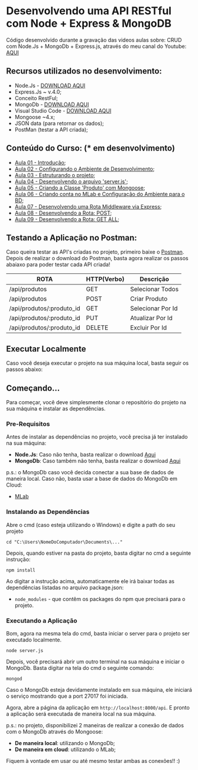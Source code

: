 # Desenvolvendo uma API RESTful com Node + Express & MongoDB
Código desenvolvido durante a gravação das videos aulas sobre: CRUD com Node.Js + MongoDb + Express.js, através do meu canal do Youtube: [AQUI](https://www.youtube.com/user/l32759)

## Recursos utilizados no desenvolvimento:

- Node.Js - [DOWNLOAD AQUI](https://nodejs.org/en/)
- Express.Js ~ v.4.0;
- Conceito RestFul;
- MongoDb - [DOWNLOAD AQUI](https://www.mongodb.com/)
- Visual Studio Code - [DOWNLOAD AQUI](https://code.visualstudio.com/)
- Mongoose ~4.x;
- JSON data (para retornar os dados);
- PostMan (testar a API criada);

## Conteúdo do Curso: (* em desenvolvimento)

- [Aula 01 - Introdução](https://www.youtube.com/watch?v=qwgDzi8TGco);
- [Aula 02 - Configurando o Ambiente de Desenvolvimento](https://www.youtube.com/edit?o=U&video_id=yBx35VkBWD4);
- [Aula 03 - Estruturando o projeto](https://www.youtube.com/watch?v=SmlEZ8Ipj0M);
- [Aula 04 - Desenvolvendo o arquivo 'server.js'](https://www.youtube.com/watch?v=gqRAgXBkOXY);
- [Aula 05 - Criando a Classe 'Produto' com Mongoose](https://www.youtube.com/watch?v=gSutX_3L9WE);
- [Aula 06 - Criando conta no MLab e Configuração do Ambiente para o BD](https://youtu.be/kjb3CFvAwbU);
- [Aula 07 - Desenvolvendo uma Rota Middleware via Express](https://youtu.be/A0IPtXULRPM);
- [Aula 08 - Desenvolvendo a Rota: POST](https://youtu.be/onPlF3gC0T4);
- [Aula 09 - Desenvolvendo a Rota: GET ALL](https://youtu.be/2oU7rOe1c3I);

## Testando a Aplicação no Postman:

Caso queira testar as API's criadas no projeto, primeiro baixe o [Postman](https://chrome.google.com/webstore/detail/postman/fhbjgbiflinjbdggehcddcbncdddomop).
Depois de realizar o download do Postman, basta agora realizar os passos abaiaxo para 
poder testar cada API criada!

  ROTA                    |     HTTP(Verbo)   |      Descrição        | 
------------------------- | ----------------- | --------------------- | 
/api/produtos             |       GET         | Selecionar Todos      | 
/api/produtos             |       POST        | Criar Produto         | 
/api/produtos/:produto_id |       GET         | Selecionar Por Id     | 
/api/produtos/:produto_id |       PUT         | Atualizar Por Id      |    
/api/produtos/:produto_id |       DELETE      | Excluir Por Id        |

## Executar Localmente

Caso você deseja executar o projeto na sua máquina local, basta seguir os passos abaixo:

## Começando...

Para começar, você deve simplesmente clonar o repositório do projeto na sua máquina e instalar as dependências.

### Pre-Requisitos

Antes de instalar as dependências no projeto, você precisa já ter instalado na sua máquina:

* **Node.Js**: Caso não tenha, basta realizar o download [Aqui](https://nodejs.org/en/)
* **MongoDb**: Caso também não tenha, basta realizar o download [Aqui](https://www.mongodb.com/download-center#community)

p.s.: o MongoDb caso você decida conectar a sua base de dados de maneira local. Caso não, basta usar 
a base de dados do MongoDb em Cloud:

* [MLab](https://mlab.com/)

### Instalando as Dependências

Abre o cmd (caso esteja utilizando o Windows) e digite a path do seu projeto

```
cd "C:\Users\NomeDoComputador\Documents\..."
```

Depois, quando estiver na pasta do projeto, basta digitar no cmd a seguinte instrução:

```
npm install
```

Ao digitar a instrução acima, automaticamente ele irá baixar todas as dependências listadas no arquivo package.json:

* `node_modules` - que contêm os packages do npm que precisará para o projeto.

### Executando a Aplicação

Bom, agora na mesma tela do cmd, basta iniciar o server para o projeto ser executado localmente.

```
node server.js
```

Depois, você precisará abrir um outro terminal na sua máquina e iniciar o MongoDb. Basta digitar na tela do cmd o seguinte comando:

```
mongod
```

Caso o MongoDb esteja devidamente instalado em sua máquina, ele iniciará o serviço mostrando que a port 27017 foi iniciada.


Agora, abre a página da aplicação em `http://localhost:8000/api`. E pronto a aplicação será executada de maneira local na sua máquina.        

p.s.: no projeto, disponibilizei 2 maneiras de realizar a conexão de dados com o MongoDb através do Mongoose:

* **De maneira local**: utilizando o MongoDb;
* **De maneira em cloud**: utilizando o MLab;

Fiquem à vontade em usar ou até mesmo testar ambas as conexões!! :)  

